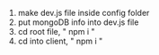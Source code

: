 1. make dev.js file inside config folder
2. put mongoDB info into dev.js file
3. cd root file,  " npm i "
4. cd into client, " npm i "